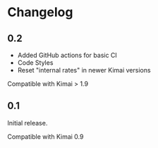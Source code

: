 # Changelog

## 0.2 

- Added GitHub actions for basic CI
- Code Styles
- Reset "internal rates" in newer Kimai versions
  
Compatible with Kimai > 1.9

## 0.1 

Initial release.
  
Compatible with Kimai 0.9
